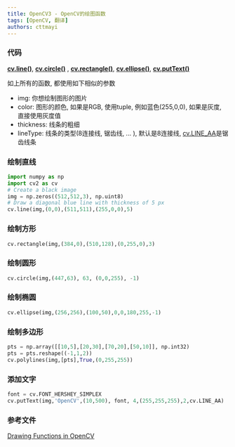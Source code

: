 ```yaml
---
title: OpenCV3 - OpenCV的绘图函数
tags: [OpenCV, 翻译]
authors: cttmayi
---
```


### 代码

**[cv.line()](https://docs.opencv.org/3.4.0/d6/d6e/group__imgproc__draw.html##ga7078a9fae8c7e7d13d24dac2520ae4a2)**, **[cv.circle()](https://docs.opencv.org/3.4.0/d6/d6e/group__imgproc__draw.html##gaf10604b069374903dbd0f0488cb43670)** , **[cv.rectangle()](https://docs.opencv.org/3.4.0/d6/d6e/group__imgproc__draw.html##ga07d2f74cadcf8e305e810ce8eed13bc9)**, **[cv.ellipse()](https://docs.opencv.org/3.4.0/d6/d6e/group__imgproc__draw.html##ga28b2267d35786f5f890ca167236cbc69)**, **[cv.putText()](https://docs.opencv.org/3.4.0/d6/d6e/group__imgproc__draw.html##ga5126f47f883d730f633d74f07456c576)**

如上所有的函数, 都使用如下相似的参数

-   img: 你想绘制图形的图片
-   color: 图形的颜色, 如果是RGB, 使用tuple, 例如蓝色(255,0,0), 如果是灰度, 直接使用灰度值
-   thickness: 线条的粗细
-   lineType: 线条的类型(8连接线, 锯齿线, ... ), 默认是8连接线, [cv.LINE_AA](https://docs.opencv.org/3.4.0/d0/de1/group__core.html##ggaf076ef45de481ac96e0ab3dc2c29a777a85fdabe5335c9e6656563dfd7c94fb4f)是锯齿线条

### 绘制直线

```python
import numpy as np
import cv2 as cv
# Create a black image
img = np.zeros((512,512,3), np.uint8)
# Draw a diagonal blue line with thickness of 5 px
cv.line(img,(0,0),(511,511),(255,0,0),5)

```

### 绘制方形

```python
cv.rectangle(img,(384,0),(510,128),(0,255,0),3)

```

### 绘制圆形

```python
cv.circle(img,(447,63), 63, (0,0,255), -1)

```

### 绘制椭圆

```python
cv.ellipse(img,(256,256),(100,50),0,0,180,255,-1)

```

### 绘制多边形

```python
pts = np.array([[10,5],[20,30],[70,20],[50,10]], np.int32)
pts = pts.reshape((-1,1,2))
cv.polylines(img,[pts],True,(0,255,255))

```

### 添加文字

```python
font = cv.FONT_HERSHEY_SIMPLEX
cv.putText(img,'OpenCV',(10,500), font, 4,(255,255,255),2,cv.LINE_AA)

```

### 参考文件

[Drawing Functions in OpenCV](https://docs.opencv.org/3.4.0/dc/da5/tutorial_py_drawing_functions.html)
